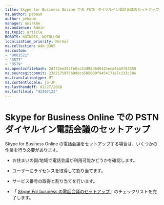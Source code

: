 ```yaml
---
title: Skype for Business Online での PSTN ダイヤルイン電話会議のセットアップ
ms.author: pebaum
author: pebaum
manager: mnirkhe
ms.audience: Admin
ms.topic: article
ROBOTS: NOINDEX, NOFOLLOW
localization_priority: Normal
ms.collection: Adm_O365
ms.custom:
- "9001521"
- "3577"
- "3579"
ms.openlocfilehash: 2df72ee353fe0ac53d98d64942beca4ea5f83659
ms.sourcegitcommit: 23d217597369d0ca585600f9454171e7c133c30e
ms.translationtype: MT
ms.contentlocale: ja-JP
ms.lasthandoff: 02/27/2020
ms.locfileid: "42307123"
---
```

# <a name="setup-pstn-dial-in-audio-conferencing-in-skype-for-business-online"></a>Skype for Business Online での PSTN ダイヤルイン電話会議のセットアップ

Skype for Business Online の電話会議をセットアップする場合は、いくつかの作業を行う必要があります。 

- お住まいの国/地域で電話会議が利用可能かどうかを確認します。

- ユーザーにライセンスを取得して割り当てます。

- サービス番号の取得と割り当てを行います。

- 「 [Skype For business の電話会議のセットアップ](https://docs.microsoft.com/SkypeForBusiness/audio-conferencing-in-office-365/set-up-audio-conferencing)」のチェックリストを完了します。
